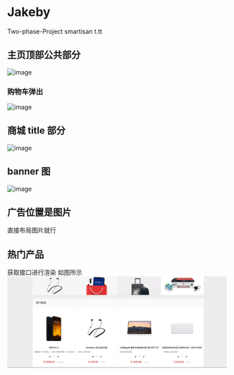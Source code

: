 # Jakeby

Two-phase-Project smartisan t.tt

## 主页顶部公共部分

![image](https://upload-images.jianshu.io/upload_images/11168645-64c2210239e604b1.png?imageMogr2/auto-orient/strip%7CimageView2/2/w/1240)

### 购物车弹出

![image](https://upload-images.jianshu.io/upload_images/11168645-241073f95c2dd5a9.png?imageMogr2/auto-orient/strip%7CimageView2/2/w/1240)

## 商城 title 部分

![image](https://upload-images.jianshu.io/upload_images/11168645-8987e07d32de7fc2.png?imageMogr2/auto-orient/strip%7CimageView2/2/w/1240)

## banner 图

![image](https://upload-images.jianshu.io/upload_images/11168645-b3c4cfb1e13b31cc.png?imageMogr2/auto-orient/strip%7CimageView2/2/w/1240)

## 广告位置是图片

直接布局图片就行

## 热门产品

获取接口进行渲染 如图所示
![image](./img/hotlistproduct.png)
